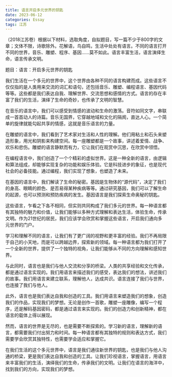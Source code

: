 ```yaml
---
title: 语言开启多元世界的钥匙
date: 2023-06-12
categories: Essay
tags: 江苏
---
```




（2018江苏卷）根据以下材料，选取角度，自拟题目，写一篇不少于800字的文章；文体不限，诗歌除外。花解语，鸟自鸣，生活中处处有语言。不同的语言打开不同的世界，音乐、雕塑、程序、基因……莫不如此。语言丰富生活，语言演绎生命，语言传承文明。

题目：语言：开启多元世界的钥匙

我们生活在一个多元的世界中，这个世界由各种不同的语言构建而成。这些语言不仅仅指的是人类用来交流的词汇和语句，还包括音乐、雕塑、编程语言、基因代码等等。这些都是我们表达自我、理解世界、交流思想和感情的方式。语言的存在丰富了我们的生活，演绎了生命的奇妙，也传承了文明的智慧。

在音乐的语言中，我们可以感受到情感的波动和生命的激荡。音符如同文字，串联成一首首动人的诗篇。音乐无国界，它穿越地域和文化的隔阂，直达人心。一个简单的旋律就能勾起共享的情感，这就是音乐语言的力量。

在雕塑的语言中，我们看到了艺术家对生活和人性的理解。他们用粘土和石头来塑造形象，用光和阴影来构建空间。每一座雕塑都是一个故事，讲述着爱情、战争、欢乐和悲伤。雕塑的语言静默而有力，它让我们在观赏中沉思，在欣赏中领悟。

在编程语言中，我们创造了一个个精彩的虚拟世界。这是一种全新的语言，由逻辑和算法组成，却能够实现复杂的功能和娱乐体验。它是科技进步的象征，也是现代社会的必备技能。通过编程，我们实现了想象，也塑造了未来。

在基因的语言中，我们解读了生命的秘密。基因是生物体的“源代码”，决定了我们的身高、眼睛的颜色、是否易得某种疾病等等。通过研究基因，我们可以了解生命的起源，也可以预测和预防疾病的发生。基因语言是我们探索生命奥秘的钥匙。

这些语言，乍看之下各不相同，但实则共同构成了我们多元的世界。每一种语言都有其独特的魅力和价值，让我们能够以多种方式理解和表达生活，体验生命，传承文明。作为21世纪的居民，我们应该学会欣赏和掌握这些语言，开启我们通向多元世界的门户。

学习和理解不同的语言，让我们有了更广阔的视野和更丰富的经验。我们不再局限于自己的小天地，而是可以跨越边界，探索新的领域。每一种语言都为我们打开了一个全新的世界，提供了一个独特的视角，让我们能够从不同的方向理解和感知世界。

与此同时，语言也是我们与他人交流和分享的桥梁。人类的共享经验和文化传承，都是通过语言实现的。我们用语言来描述我们的感受，表达我们的想法，讲述我们的故事。我们用语言来建立联系，理解他人，达成共识。语言连接了我们与世界，也连接了我们与他人。

此外，语言也是我们表达自我和创造的工具。我们用语言来塑造我们的想象，创造我们的作品，实现我们的梦想。无论是创作一首歌，雕塑一座雕像，编写一个程序，还是解码基因密码，都是通过语言来实现的。我们的创造力和创新精神，都在语言的载体上得以展现。

然而，语言的世界是无尽的，也是需要不断探索的。学习新的语言，理解新的语言，都需要我们付出努力和时间。每一种语言都有其独特的规则和表达方式，我们需要学会欣赏其独特性，也需要学会适应和掌握它。

在我们生活的这个多元世界中，语言是我们通往新世界的钥匙，也是我们与他人沟通的桥梁，更是我们表达自我和创造的工具。让我们珍视语言，掌握语言，用语言来丰富我们的生活，演绎我们的生命，传承我们的文明。让我们在语言的海洋中，找到我们的方向，实现我们的梦想。